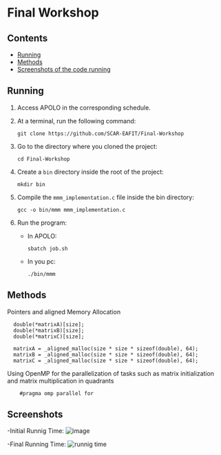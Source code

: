 # Final Workshop

## Contents
- [Running](#running)
- [Methods](#Methods)
- [Screenshots of the code running](#Screenshots)

## Running

1. Access APOLO in the corresponding schedule.

2. At a terminal, run the following command:
    ```
    git clone https://github.com/SCAR-EAFIT/Final-Workshop
    ```

3. Go to the directory where you cloned the project:
    ```
    cd Final-Workshop
    ```

4. Create a `bin` directory inside the root of the project:
    ```
    mkdir bin
    ```

5. Compile the `mmm_implementation.c` file inside the bin directory:
    ```
    gcc -o bin/mmm mmm_implementation.c
    ```

6. Run the program:
    - In APOLO:
        ```
        sbatch job.sh
        ```

    - In you pc:
        ```
        ./bin/mmm
        ```


## Methods

Pointers and aligned Memory Allocation
  ```
    double(*matrixA)[size];
    double(*matrixB)[size];
    double(*matrixC)[size];

    matrixA = _aligned_malloc(size * size * sizeof(double), 64);
    matrixB = _aligned_malloc(size * size * sizeof(double), 64);
    matrixC = _aligned_malloc(size * size * sizeof(double), 64);
  ```
Using OpenMP for the parallelization of tasks such as matrix initialization and matrix multiplication in quadrants
```
    #pragma omp parallel for
 ```

## Screenshots
-Initial Runnig Time:
    ![image](https://github.com/user-attachments/assets/d7b4ca97-2cf3-4b01-9097-9cb266f2deb2)

-Final Running Time:
    ![runnig time](https://github.com/user-attachments/assets/5cb5c825-d16a-44df-8c59-0e58a8301f02)


